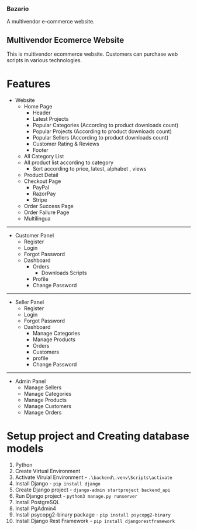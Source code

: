 ### Bazario
A multivendor e-commerce website.

## Multivendor Ecomerce Website
This is multivendor ecommerce website. Customers can purchase web scripts in various technologies.

# Features
-   Website
    -   Home Page
        -   Header
        -   Latest Projects
        -   Popular Categories (According to product downloads count)
        -   Popular Projects (According to product downloads count)
        -   Popular Sellers (According to product downloads count)
        -   Customer Rating & Reviews
        -   Footer
    -   All Category List
    -   All product list according to category
        -   Sort according to price, latest, alphabet , views
    -   Product Detail
    -   Checkout Page
        -   PayPal
        -   RazorPay
        -   Stripe
    -   Order Success Page
    -   Order Failure Page
    -   Multilingua
------------------------------------------------
-   Customer Panel
    -   Register
    -   Login
    -   Forgot Password
    -   Dashboard
        -   Orders
            -   Downloads Scripts
        -   Profile
        -   Change Password
------------------------------------------------
-   Seller Panel
    -   Register
    -   Login
    -   Forgot Password
    -   Dashboard
        -   Manage Categories
        -   Manage Products
        -   Orders
        -   Customers
        -   profile
        -   Change Password
------------------------------------------------
-   Admin Panel
    -   Manage Sellers
    -   Manage Categories
    -   Manage Products
    -   Manage Customers
    -   Manage Orders

# Setup project and Creating database models
1.  Python
2.  Create Virtual Environment
3.  Activate Viruial Environment
        -   `.\backend\.venv\Scripts\activate`
4.  Install Django
        -   `pip install django`
5.  Create Django project
        -   `django-admin startproject backend_api`
6.  Run Django project
        -   `python3 manage.py runserver`
7.  Install PostgreSQL
8.  Install PgAdmin4
9.  Install psycopg2-binary package
        -   `pip install psycopg2-binary`
10. Install Django Rest Framework
        -   `pip install djangorestframework`